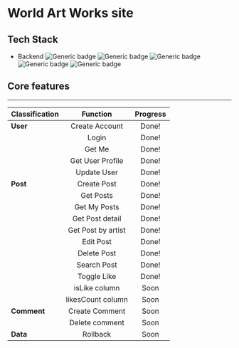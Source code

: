 # World Art Works site

## Tech Stack

- Backend
  ![Generic badge](https://img.shields.io/badge/nestjs-8.0.0-E0234E.svg) ![Generic badge](https://img.shields.io/badge/apollo-2.25.2-311C87.svg) ![Generic badge](https://img.shields.io/badge/graphql-15.5.1-E434AA.svg) ![Generic badge](https://img.shields.io/badge/typeorm-0.2.36-FFAC00.svg) ![Generic badge](https://img.shields.io/badge/typescript-4.3.5-3178C6.svg)

## Core features

---

| Classification |      Function      | Progress |
| :------------- | :----------------: | :------: |
| **User**       |   Create Account   |  Done!   |
|                |       Login        |  Done!   |
|                |       Get Me       |  Done!   |
|                |  Get User Profile  |  Done!   |
|                |    Update User     |  Done!   |
| **Post**       |    Create Post     |  Done!   |
|                |     Get Posts      |  Done!   |
|                |    Get My Posts    |  Done!   |
|                |  Get Post detail   |  Done!   |
|                | Get Post by artist |  Done!   |
|                |     Edit Post      |  Done!   |
|                |    Delete Post     |  Done!   |
|                |    Search Post     |  Done!   |
|                |    Toggle Like     |  Done!   |
|                |   isLike column    |   Soon   |
|                | likesCount column  |   Soon   |
| **Comment**    |   Create Comment   |   Soon   |
|                |   Delete comment   |   Soon   |
| **Data**       |      Rollback      |   Soon   |
